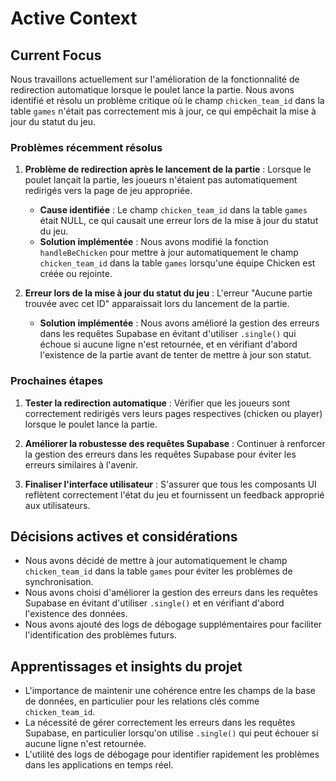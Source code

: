 # Active Context

## Current Focus

Nous travaillons actuellement sur l'amélioration de la fonctionnalité de redirection automatique lorsque le poulet lance la partie. Nous avons identifié et résolu un problème critique où le champ `chicken_team_id` dans la table `games` n'était pas correctement mis à jour, ce qui empêchait la mise à jour du statut du jeu.

### Problèmes récemment résolus

1. **Problème de redirection après le lancement de la partie** : Lorsque le poulet lançait la partie, les joueurs n'étaient pas automatiquement redirigés vers la page de jeu appropriée.
   - **Cause identifiée** : Le champ `chicken_team_id` dans la table `games` était NULL, ce qui causait une erreur lors de la mise à jour du statut du jeu.
   - **Solution implémentée** : Nous avons modifié la fonction `handleBeChicken` pour mettre à jour automatiquement le champ `chicken_team_id` dans la table `games` lorsqu'une équipe Chicken est créée ou rejointe.

2. **Erreur lors de la mise à jour du statut du jeu** : L'erreur "Aucune partie trouvée avec cet ID" apparaissait lors du lancement de la partie.
   - **Solution implémentée** : Nous avons amélioré la gestion des erreurs dans les requêtes Supabase en évitant d'utiliser `.single()` qui échoue si aucune ligne n'est retournée, et en vérifiant d'abord l'existence de la partie avant de tenter de mettre à jour son statut.

### Prochaines étapes

1. **Tester la redirection automatique** : Vérifier que les joueurs sont correctement redirigés vers leurs pages respectives (chicken ou player) lorsque le poulet lance la partie.

2. **Améliorer la robustesse des requêtes Supabase** : Continuer à renforcer la gestion des erreurs dans les requêtes Supabase pour éviter les erreurs similaires à l'avenir.

3. **Finaliser l'interface utilisateur** : S'assurer que tous les composants UI reflètent correctement l'état du jeu et fournissent un feedback approprié aux utilisateurs.

## Décisions actives et considérations

- Nous avons décidé de mettre à jour automatiquement le champ `chicken_team_id` dans la table `games` pour éviter les problèmes de synchronisation.
- Nous avons choisi d'améliorer la gestion des erreurs dans les requêtes Supabase en évitant d'utiliser `.single()` et en vérifiant d'abord l'existence des données.
- Nous avons ajouté des logs de débogage supplémentaires pour faciliter l'identification des problèmes futurs.

## Apprentissages et insights du projet

- L'importance de maintenir une cohérence entre les champs de la base de données, en particulier pour les relations clés comme `chicken_team_id`.
- La nécessité de gérer correctement les erreurs dans les requêtes Supabase, en particulier lorsqu'on utilise `.single()` qui peut échouer si aucune ligne n'est retournée.
- L'utilité des logs de débogage pour identifier rapidement les problèmes dans les applications en temps réel. 
